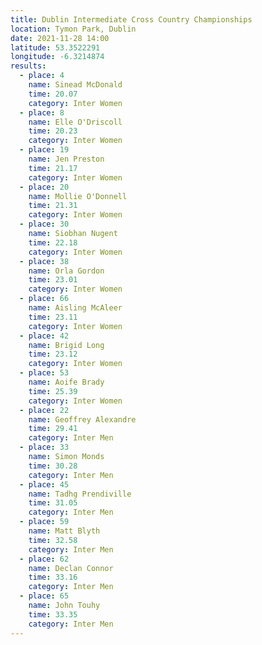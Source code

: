 ```yaml
---
title: Dublin Intermediate Cross Country Championships
location: Tymon Park, Dublin
date: 2021-11-28 14:00
latitude: 53.3522291
longitude: -6.3214874
results:
  - place: 4
    name: Sinead McDonald
    time: 20.07
    category: Inter Women
  - place: 8
    name: Elle O'Driscoll
    time: 20.23
    category: Inter Women
  - place: 19
    name: Jen Preston
    time: 21.17
    category: Inter Women
  - place: 20
    name: Mollie O'Donnell
    time: 21.31
    category: Inter Women
  - place: 30
    name: Siobhan Nugent
    time: 22.18
    category: Inter Women
  - place: 38
    name: Orla Gordon
    time: 23.01
    category: Inter Women
  - place: 66
    name: Aisling McAleer
    time: 23.11
    category: Inter Women
  - place: 42
    name: Brigid Long
    time: 23.12
    category: Inter Women
  - place: 53
    name: Aoife Brady
    time: 25.39
    category: Inter Women
  - place: 22
    name: Geoffrey Alexandre
    time: 29.41
    category: Inter Men
  - place: 33
    name: Simon Monds
    time: 30.28
    category: Inter Men
  - place: 45
    name: Tadhg Prendiville
    time: 31.05
    category: Inter Men
  - place: 59
    name: Matt Blyth
    time: 32.58
    category: Inter Men
  - place: 62
    name: Declan Connor
    time: 33.16
    category: Inter Men
  - place: 65
    name: John Touhy 
    time: 33.35
    category: Inter Men
---
```

